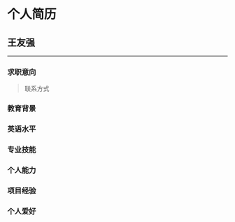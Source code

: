 # 个人简历

## 王友强
---
   
### 求职意向 
> 联系方式 

### 教育背景 



### 英语水平



### 专业技能 



### 个人能力 



### 项目经验 



### 个人爱好







